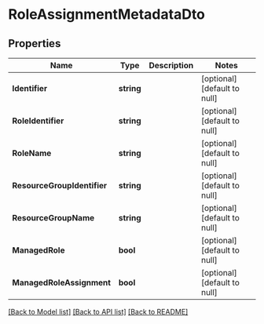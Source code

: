 # RoleAssignmentMetadataDto

## Properties
Name | Type | Description | Notes
------------ | ------------- | ------------- | -------------
**Identifier** | **string** |  | [optional] [default to null]
**RoleIdentifier** | **string** |  | [optional] [default to null]
**RoleName** | **string** |  | [optional] [default to null]
**ResourceGroupIdentifier** | **string** |  | [optional] [default to null]
**ResourceGroupName** | **string** |  | [optional] [default to null]
**ManagedRole** | **bool** |  | [optional] [default to null]
**ManagedRoleAssignment** | **bool** |  | [optional] [default to null]

[[Back to Model list]](../README.md#documentation-for-models) [[Back to API list]](../README.md#documentation-for-api-endpoints) [[Back to README]](../README.md)

